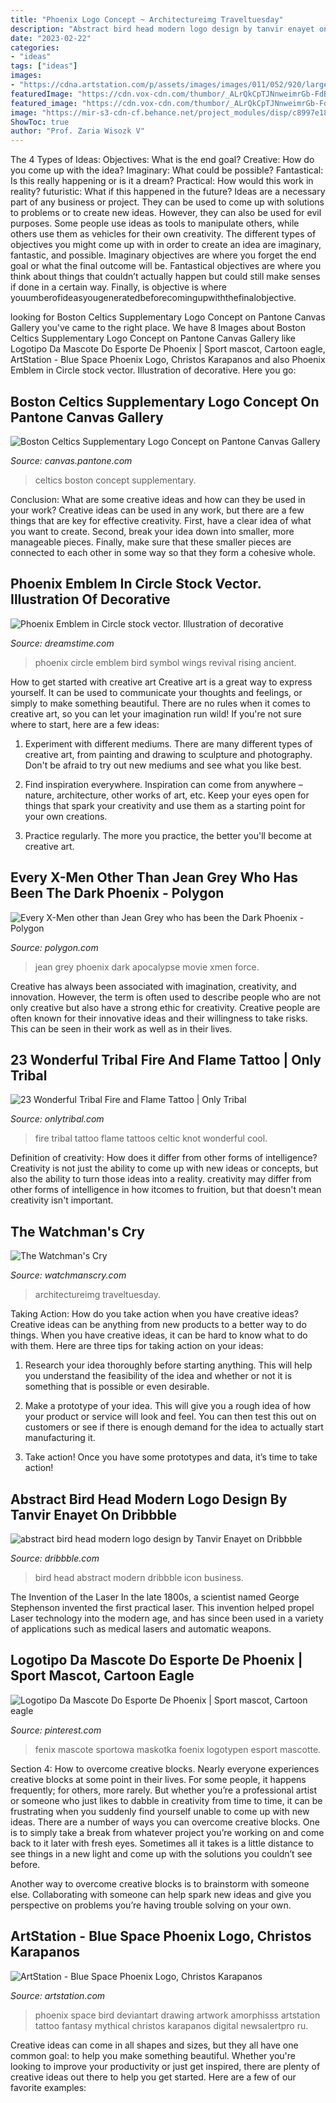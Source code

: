 ```yaml
---
title: "Phoenix Logo Concept ~ Architectureimg Traveltuesday"
description: "Abstract bird head modern logo design by tanvir enayet on dribbble"
date: "2023-02-22"
categories:
- "ideas"
tags: ["ideas"]
images:
- "https://cdna.artstation.com/p/assets/images/images/011/052/920/large/christos-karapanos-blue-space-phoenix-logo.jpg?1527616706"
featuredImage: "https://cdn.vox-cdn.com/thumbor/_ALrQkCpTJNnweimrGb-FdB_YnI=/0x0:1920x800/1200x675/filters:focal(843x111:1149x417)/cdn.vox-cdn.com/uploads/chorus_image/image/63980294/xmen_apocalypse_movie_screencaps.com_14975.0.jpg"
featured_image: "https://cdn.vox-cdn.com/thumbor/_ALrQkCpTJNnweimrGb-FdB_YnI=/0x0:1920x800/1200x675/filters:focal(843x111:1149x417)/cdn.vox-cdn.com/uploads/chorus_image/image/63980294/xmen_apocalypse_movie_screencaps.com_14975.0.jpg"
image: "https://mir-s3-cdn-cf.behance.net/project_modules/disp/c8997e18584485.562cbe57df3cf.png"
ShowToc: true
author: "Prof. Zaria Wisozk V"
---
```



The 4 Types of Ideas: Objectives: What is the end goal? Creative: How do you come up with the idea? Imaginary: What could be possible? Fantastical: Is this really happening or is it a dream? Practical: How would this work in reality? futuristic: What if this happened in the future?
Ideas are a necessary part of any business or project. They can be used to come up with solutions to problems or to create new ideas. However, they can also be used for evil purposes. Some people use ideas as tools to manipulate others, while others use them as vehicles for their own creativity. 
The different types of objectives you might come up with in order to create an idea are imaginary, fantastic, and possible. Imaginary objectives are where you forget the end goal or what the final outcome will be. Fantastical objectives are where you think about things that couldn’t actually happen but could still make senses if done in a certain way. Finally, is objective is where youumberofideasyougeneratedbeforecomingupwiththefinalobjective.

	

		
looking for Boston Celtics Supplementary Logo Concept on Pantone Canvas Gallery you've came to the right place. We have 8 Images about Boston Celtics Supplementary Logo Concept on Pantone Canvas Gallery like Logotipo Da Mascote Do Esporte De Phoenix | Sport mascot, Cartoon eagle, ArtStation - Blue Space Phoenix Logo, Christos Karapanos and also Phoenix Emblem in Circle stock vector. Illustration of decorative. Here you go:
		
    
## Boston Celtics Supplementary Logo Concept On Pantone Canvas Gallery

<img loading=lazy src="https://mir-s3-cdn-cf.behance.net/project_modules/disp/c8997e18584485.562cbe57df3cf.png" onerror="this.onerror=null;this.src='https://tse2.mm.bing.net/th?id=OIP.9TPtN9HVmPfD3Q211DCc3gHaIp&amp;pid=15.1';" alt="Boston Celtics Supplementary Logo Concept on Pantone Canvas Gallery">

_Source: canvas.pantone.com_

>celtics boston concept supplementary. 

	

Conclusion: What are some creative ideas and how can they be used in your work?
Creative ideas can be used in any work, but there are a few things that are key for effective creativity. First, have a clear idea of what you want to create. Second, break your idea down into smaller, more manageable pieces. Finally, make sure that these smaller pieces are connected to each other in some way so that they form a cohesive whole.

    
## Phoenix Emblem In Circle Stock Vector. Illustration Of Decorative

<img loading=lazy src="https://thumbs.dreamstime.com/z/phoenix-emblem-circle-bird-rising-wings-ancient-symbol-revival-59539503.jpg" onerror="this.onerror=null;this.src='https://tse3.mm.bing.net/th?id=OIP.JAbc9rfw3k25NkJLC7h5TQHaH6&amp;pid=15.1';" alt="Phoenix Emblem in Circle stock vector. Illustration of decorative">

_Source: dreamstime.com_

>phoenix circle emblem bird symbol wings revival rising ancient. 

	

How to get started with creative art
Creative art is a great way to express yourself. It can be used to communicate your thoughts and feelings, or simply to make something beautiful. There are no rules when it comes to creative art, so you can let your imagination run wild! If you're not sure where to start, here are a few ideas:
1. Experiment with different mediums. There are many different types of creative art, from painting and drawing to sculpture and photography. Don't be afraid to try out new mediums and see what you like best.

2. Find inspiration everywhere. Inspiration can come from anywhere – nature, architecture, other works of art, etc. Keep your eyes open for things that spark your creativity and use them as a starting point for your own creations.

3. Practice regularly. The more you practice, the better you'll become at creative art.

    
## Every X-Men Other Than Jean Grey Who Has Been The Dark Phoenix - Polygon

<img loading=lazy src="https://cdn.vox-cdn.com/thumbor/_ALrQkCpTJNnweimrGb-FdB_YnI=/0x0:1920x800/1200x675/filters:focal(843x111:1149x417)/cdn.vox-cdn.com/uploads/chorus_image/image/63980294/xmen_apocalypse_movie_screencaps.com_14975.0.jpg" onerror="this.onerror=null;this.src='https://tse4.mm.bing.net/th?id=OIP.y9k7JeWWb-hgZ61JXFmUOAHaEK&amp;pid=15.1';" alt="Every X-Men other than Jean Grey who has been the Dark Phoenix - Polygon">

_Source: polygon.com_

>jean grey phoenix dark apocalypse movie xmen force. 

	

Creative has always been associated with imagination, creativity, and innovation. However, the term is often used to describe people who are not only creative but also have a strong ethic for creativity. Creative people are often known for their innovative ideas and their willingness to take risks. This can be seen in their work as well as in their lives.

    
## 23 Wonderful Tribal Fire And Flame Tattoo | Only Tribal

<img loading=lazy src="http://www.onlytribal.com/wp-content/uploads/2015/10/Fire-Tribal-Tattoos1.jpg" onerror="this.onerror=null;this.src='https://tse2.mm.bing.net/th?id=OIP.CiDVw0vTlNLbxogWfubvLAHaK8&amp;pid=15.1';" alt="23 Wonderful Tribal Fire and Flame Tattoo | Only Tribal">

_Source: onlytribal.com_

>fire tribal tattoo flame tattoos celtic knot wonderful cool. 

	

Definition of creativity: How does it differ from other forms of intelligence?
Creativity is not just the ability to come up with new ideas or concepts, but also the ability to turn those ideas into a reality. creativity may differ from other forms of intelligence in how itcomes to fruition, but that doesn't mean creativity isn't important.

    
## The Watchman&#039;s Cry

<img loading=lazy src="https://watchmanscry.com/images/superbowl/russiandoubleheadedeagle.jpg" onerror="this.onerror=null;this.src='https://tse1.mm.bing.net/th?id=OIP.QrHFoq2-zd-XKpKTqupXDgHaFs&amp;pid=15.1';" alt="The Watchman&#039;s Cry">

_Source: watchmanscry.com_

>architectureimg traveltuesday. 

	

Taking Action: How do you take action when you have creative ideas?
Creative ideas can be anything from new products to a better way to do things. When you have creative ideas, it can be hard to know what to do with them. Here are three tips for taking action on your ideas:
1. Research your idea thoroughly before starting anything. This will help you understand the feasibility of the idea and whether or not it is something that is possible or even desirable.

2. Make a prototype of your idea. This will give you a rough idea of how your product or service will look and feel. You can then test this out on customers or see if there is enough demand for the idea to actually start manufacturing it.

3. Take action! Once you have some prototypes and data, it’s time to take action!

    
## Abstract Bird Head Modern Logo Design By Tanvir Enayet On Dribbble

<img loading=lazy src="https://cdn.dribbble.com/users/5175605/screenshots/12641564/media/76e71369d92e053d86c149520d0fdac6.jpg" onerror="this.onerror=null;this.src='https://tse3.mm.bing.net/th?id=OIP.W_G_w7ovZuN1CpLn7D_deAHaFj&amp;pid=15.1';" alt="abstract bird head modern logo design by Tanvir Enayet on Dribbble">

_Source: dribbble.com_

>bird head abstract modern dribbble icon business. 

	

The Invention of the Laser
In the late 1800s, a scientist named George Stephenson invented the first practical laser. This invention helped propel Laser technology into the modern age, and has since been used in a variety of applications such as medical lasers and automatic weapons.

    
## Logotipo Da Mascote Do Esporte De Phoenix | Sport Mascot, Cartoon Eagle

<img loading=lazy src="https://i.pinimg.com/736x/74/31/ab/7431ab46ab94430fc68c627793c7787e.jpg" onerror="this.onerror=null;this.src='https://tse2.mm.bing.net/th?id=OIP.BA3wsrFefShkQKxNBQtfbgHaHv&amp;pid=15.1';" alt="Logotipo Da Mascote Do Esporte De Phoenix | Sport mascot, Cartoon eagle">

_Source: pinterest.com_

>fenix mascote sportowa maskotka foenix logotypen esport mascotte. 

	

Section 4: How to overcome creative blocks.
Nearly everyone experiences creative blocks at some point in their lives. For some people, it happens frequently; for others, more rarely. But whether you’re a professional artist or someone who just likes to dabble in creativity from time to time, it can be frustrating when you suddenly find yourself unable to come up with new ideas.
There are a number of ways you can overcome creative blocks. One is to simply take a break from whatever project you’re working on and come back to it later with fresh eyes. Sometimes all it takes is a little distance to see things in a new light and come up with the solutions you couldn’t see before.

Another way to overcome creative blocks is to brainstorm with someone else. Collaborating with someone can help spark new ideas and give you perspective on problems you’re having trouble solving on your own.

    
## ArtStation - Blue Space Phoenix Logo, Christos Karapanos

<img loading=lazy src="https://cdna.artstation.com/p/assets/images/images/011/052/920/large/christos-karapanos-blue-space-phoenix-logo.jpg?1527616706" onerror="this.onerror=null;this.src='https://tse3.mm.bing.net/th?id=OIP.lBZsgtvVy8hWXd-07JMW-wHaJi&amp;pid=15.1';" alt="ArtStation - Blue Space Phoenix Logo, Christos Karapanos">

_Source: artstation.com_

>phoenix space bird deviantart drawing artwork amorphisss artstation tattoo fantasy mythical christos karapanos digital newsalertpro ru. 

	

Creative ideas can come in all shapes and sizes, but they all have one common goal: to help you make something beautiful. Whether you're looking to improve your productivity or just get inspired, there are plenty of creative ideas out there to help you get started. Here are a few of our favorite examples: 

